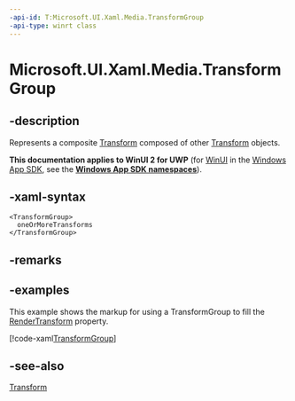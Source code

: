 ```yaml
---
-api-id: T:Microsoft.UI.Xaml.Media.TransformGroup
-api-type: winrt class
---
```


<!-- Class syntax.
public class TransformGroup : Windows.UI.Xaml.Media.Transform, Windows.UI.Xaml.Media.ITransformGroup
-->

# Microsoft.UI.Xaml.Media.TransformGroup

## -description
Represents a composite [Transform](transform.md) composed of other [Transform](transform.md) objects.

**This documentation applies to WinUI 2 for UWP** (for [WinUI](/windows/apps/winui/winui3/) in the [Windows App SDK](/windows/apps/windows-app-sdk/), see the **[Windows App SDK namespaces](/windows/windows-app-sdk/api/winrt/)**).

## -xaml-syntax
```xaml
<TransformGroup>
  oneOrMoreTransforms
</TransformGroup>
```


## -remarks

## -examples
This example shows the markup for using a TransformGroup to fill the [RenderTransform](../microsoft.ui.xaml/uielement_rendertransform.md) property.



[!code-xaml[TransformGroup](../microsoft.ui.xaml/code/transforms/csharp/TransformGroup.xaml#SnippetTransformGroup)]

## -see-also
[Transform](transform.md)
